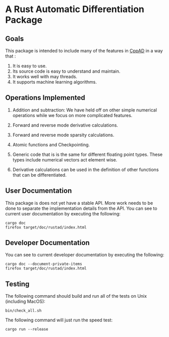 # A Rust Automatic Differentiation Package

## Goals
This package is intended to include many of the features in
[CppAD](https://cppad.readthedocs.io/latest/) in a way that :

1. It is easy to use.
2. Its source code is easy to understand and maintain.
3. It works well with may threads.
4. It supports machine learning algorithms.

## Operations Implemented

1.  Addition and subtraction: We have held off on other simple numerical
    operations while we focus on more complicated features.

2.  Forward and reverse mode derivative calculations.

3.  Forward and reverse mode sparsity calculations.

4.  Atomic functions and Checkpointing.

5.  Generic code that is is the same for different floating point types.
    These types include numerical vectors act element wise.

6.  Derivative calculations can be used in the definition of other functions
    that can be differentiated.

## User Documentation
This package is does not yet have a stable API. 
More work needs to be done to separate the implementation details
from the API.
You can see to current user documentation by executing the following:

    cargo doc
    firefox target/doc/rustad/index.html

## Developer Documentation
You can see to current developer documentation by executing the following:

    cargo doc --document-private-items
    firefox target/doc/rustad/index.html

## Testing
The following command should build and run all of the tests on Unix
(including MacOS):

    bin/check_all.sh

The following command will just run the speed test:

    cargo run --release
